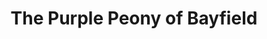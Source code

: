 ---
title: "The Purple Peony of Bayfield"
url: /bayfield/the-purple-peony-of-bayfield/
shop: Andenken
---